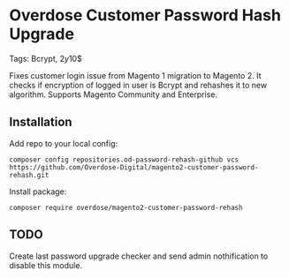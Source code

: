 Overdose Customer Password Hash Upgrade
=================

Tags: Bcrypt, $2y$10$

Fixes customer login issue from Magento 1 migration to Magento 2.
It checks if encryption of logged in user is Bcrypt and rehashes it to new algorithm.
Supports Magento Community and Enterprise.

## Installation

Add repo to your local config:
```
composer config repositories.od-password-rehash-github vcs https://github.com/Overdose-Digital/magento2-customer-password-rehash.git
```

Install package:
```
composer require overdose/magento2-customer-password-rehash
```

## TODO

Create last password upgrade checker and send admin nothification to disable this module.
